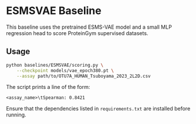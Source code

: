 # ESMSVAE Baseline

This baseline uses the pretrained ESMS-VAE model and a small MLP regression head to score ProteinGym supervised datasets.

## Usage

```bash
python baselines/ESMSVAE/scoring.py \
    --checkpoint models/vae_epoch380.pt \
    --assay path/to/OTU7A_HUMAN_Tsuboyama_2023_2L2D.csv
```

The script prints a line of the form:

```
<assay_name>\tSpearman: 0.8421
```

Ensure that the dependencies listed in `requirements.txt` are installed before running.
